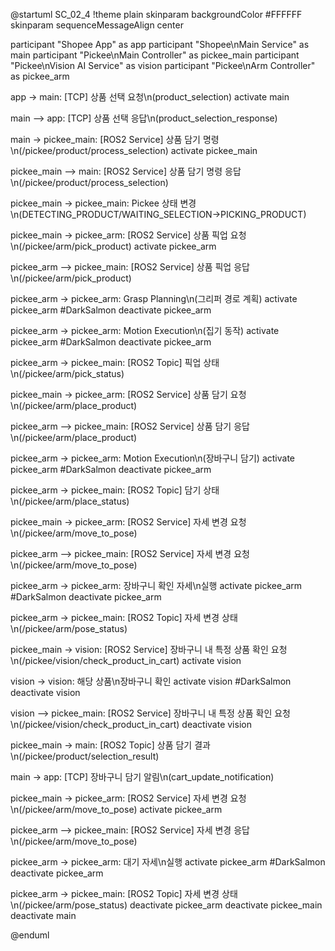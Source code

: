 @startuml SC_02_4
!theme plain
skinparam backgroundColor #FFFFFF
skinparam sequenceMessageAlign center

participant "Shopee App" as app
participant "Shopee\nMain Service" as main
participant "Pickee\nMain Controller" as pickee_main
participant "Pickee\nVision AI Service" as vision
participant "Pickee\nArm Controller" as pickee_arm

app -> main: [TCP] 상품 선택 요청\n(product_selection)
activate main

main --> app: [TCP] 상품 선택 응답\n(product_selection_response)

main -> pickee_main: [ROS2 Service] 상품 담기 명령\n(/pickee/product/process_selection)
activate pickee_main

pickee_main --> main: [ROS2 Service] 상품 담기 명령 응답\n(/pickee/product/process_selection)

pickee_main -> pickee_main: Pickee 상태 변경\n(DETECTING_PRODUCT/WAITING_SELECTION->PICKING_PRODUCT)

pickee_main -> pickee_arm: [ROS2 Service] 상품 픽업 요청\n(/pickee/arm/pick_product)
activate pickee_arm

pickee_arm --> pickee_main: [ROS2 Service] 상품 픽업 응답\n(/pickee/arm/pick_product)

pickee_arm -> pickee_arm: Grasp Planning\n(그리퍼 경로 계획)
activate pickee_arm #DarkSalmon
deactivate pickee_arm

pickee_arm -> pickee_arm: Motion Execution\n(집기 동작)
activate pickee_arm #DarkSalmon
deactivate pickee_arm

pickee_arm -> pickee_main: [ROS2 Topic] 픽업 상태\n(/pickee/arm/pick_status)

pickee_main -> pickee_arm: [ROS2 Service] 상품 담기 요청\n(/pickee/arm/place_product)

pickee_arm --> pickee_main: [ROS2 Service] 상품 담기 응답\n(/pickee/arm/place_product)

pickee_arm -> pickee_arm: Motion Execution\n(장바구니 담기)
activate pickee_arm #DarkSalmon
deactivate pickee_arm

pickee_arm -> pickee_main: [ROS2 Topic] 담기 상태\n(/pickee/arm/place_status)

pickee_main -> pickee_arm: [ROS2 Service] 자세 변경 요청\n(/pickee/arm/move_to_pose)

pickee_arm --> pickee_main: [ROS2 Service] 자세 변경 요청\n(/pickee/arm/move_to_pose)

pickee_arm -> pickee_arm: 장바구니 확인 자세\n실행
activate pickee_arm #DarkSalmon
deactivate pickee_arm

pickee_arm -> pickee_main: [ROS2 Topic] 자세 변경 상태\n(/pickee/arm/pose_status)

pickee_main -> vision: [ROS2 Service] 장바구니 내 특정 상품 확인 요청\n(/pickee/vision/check_product_in_cart)
activate vision

vision -> vision: 해당 상품\n장바구니 확인
activate vision #DarkSalmon
deactivate vision

vision --> pickee_main: [ROS2 Service] 장바구니 내 특정 상품 확인 요청\n(/pickee/vision/check_product_in_cart)
deactivate vision

pickee_main -> main: [ROS2 Topic] 상품 담기 결과\n(/pickee/product/selection_result)

main -> app: [TCP] 장바구니 담기 알림\n(cart_update_notification)

pickee_main -> pickee_arm: [ROS2 Service] 자세 변경 요청\n(/pickee/arm/move_to_pose)
activate pickee_arm

pickee_arm --> pickee_main: [ROS2 Service] 자세 변경 응답\n(/pickee/arm/move_to_pose)

pickee_arm -> pickee_arm: 대기 자세\n실행
activate pickee_arm #DarkSalmon
deactivate pickee_arm

pickee_arm -> pickee_main: [ROS2 Topic] 자세 변경 상태\n(/pickee/arm/pose_status)
deactivate pickee_arm
deactivate pickee_main
deactivate main

@enduml